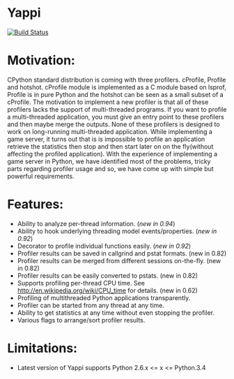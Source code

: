 
Yappi
===================

[![Build Status](https://drone.io/bitbucket.org/sumerc/yappi/status.png)](https://drone.io/bitbucket.org/sumerc/yappi/latest)

Motivation:
===================
CPython standard distribution is coming with three profilers. cProfile, Profile and hotshot. 
cProfile module is implemented as a C module based on lsprof, Profile is in pure Python and the 
hotshot can be seen as a small subset of a cProfile. The motivation to implement a new profiler is
that all of these profilers lacks the support of multi-threaded programs. If you want to profile a 
multi-threaded application, you must give an entry point to these profilers and then maybe merge 
the outputs. None of these profilers is designed to work on long-running multi-threaded application. 
While implementing a game server, it turns out that is is impossible to profile an application 
retrieve the statistics then stop and then start later on on the fly(without affecting the profiled
application). With the experience of implementing a game server in Python, we have identified most 
of the problems, tricky parts regarding profiler usage and so, we have come up with simple but 
powerful requirements.

Features:
===================
* Ability to analyze per-thread information. (*new in 0.94*)
* Ability to hook underlying threading model events/properties. (*new in 0.92*)
* Decorator to profile individual functions easily. (*new in 0.92*)
* Profiler results can be saved in callgrind and pstat formats. (new in 0.82) 
* Profiler results can be merged from different sessions on-the-fly. (new in 0.82)
* Profiler results can be easily converted to pstats. (new in 0.82) 
* Supports profiling per-thread CPU time. See http://en.wikipedia.org/wiki/CPU_time for details. (new in 0.62)
* Profiling of multithreaded Python applications transparently. 
* Profiler can be started from any thread at any time.
* Ability to get statistics at any time without even stopping the profiler.
* Various flags to arrange/sort profiler results.
  
Limitations:
===================
* Latest version of Yappi supports Python 2.6.x <= x <= Python.3.4






